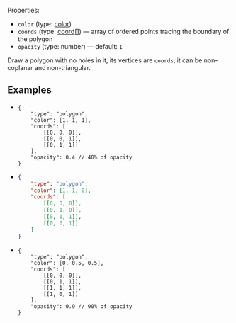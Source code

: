 Properties:
- `color` (type: [color](/mathics-threejs-backend/types/color))
- `coords` (type: [coord[]](/mathics-threejs-backend/types/coord)) — array of ordered points tracing the boundary of the polygon
- `opacity` (type: number) — default: `1`

Draw a polygon with no holes in it, its vertices are `coords`, it can be non-coplanar and non-triangular.

## Examples
- ```jsonc
  {
      "type": "polygon",
      "color": [1, 1, 1],
      "coords": [
          [[0, 0, 0]],
          [[0, 0, 1]],
          [[0, 1, 1]]
      ],
      "opacity": 0.4 // 40% of opacity
  }
  ```
  <div class='center' id='graphics-container-1'></div>
  <script>
  	drawGraphics3d(
  		document.getElementById('graphics-container-1'),
  		{
  			elements: [
  				{
  					type: 'polygon',
  					color: [1, 1, 1],
  					coords: [
  						[[0, 0, 0]],
  						[[1, 1, 1]],
  						[[0, 1, 1]]
  					],
  					opacity: 0.4 // 40% of opacity
  				}
  			],
  			lighting: [
  				{
  					type: 'ambient',
  					color: [1, 1, 0]
  				}
  			],
  			viewpoint: [2, -4, 4]
  		}
  	);
  </script>
- ```json
  {
      "type": "polygon",
      "color": [1, 1, 0],
      "coords": [
          [[0, 0, 0]],
          [[0, 1, 0]],
          [[0, 1, 1]],
          [[0, 0, 1]]
      ]
  }
  ```
  <div class='center' id='graphics-container-2'></div>
  <script>
  	drawGraphics3d(
  		document.getElementById('graphics-container-2'),
  		{
  			elements: [
  				{
  					type: 'polygon',
  					color: [1, 1, 0],
  					coords: [
  						[[0, 0, 0]],
  						[[1, 0, 0]],
  						[[1, 1, 1]],
  						[[0.5, 1.5, 1.5]],
  						[[0, 1, 1]]
  					]
  				}
  			],
  			viewpoint: [2, -4, 4]
  		}
  	);
  </script>
- ```jsonc
  {
      "type": "polygon",
      "color": [0, 0.5, 0.5],
      "coords": [
          [[0, 0, 0]],
          [[0, 1, 1]],
          [[1, 1, 1]],
          [[1, 0, 1]]
      ],
      "opacity": 0.9 // 90% of opacity
  }
  ```
  <div class='center' id='graphics-container-3'></div>
  <script>
  	drawGraphics3d(
  		document.getElementById('graphics-container-3'),
  		{
  			elements: [
  				{
  					type: 'polygon',
  					color: [0, 0.5, 0.5],
  					coords: [
  						[[0, 0, 0]],
  						[[0, 1, 1]],
  						[[1, 1, 1]],
  						[[1, 0, 1]]
  					],
  					opacity: 0.9 // 90% of opacity
  				}
  			],
  			lighting: [
  				{
  					type: 'ambient',
  					color: [0.5, 0.5, 0.5]
  				},
  				{
  					type: 'directional',
  					color: [1, 1, 1],
  					coords: [null, [1, 1, 1]]
  				}
  			],
  			viewpoint: [2, -4, 4]
  		}
  	);
  </script>
